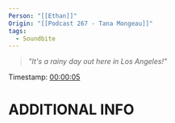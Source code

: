 ```yaml
---
Person: "[[Ethan]]"
Origin: "[[Podcast 267 - Tana Mongeau]]"
tags:
  - Soundbite
---
```

> *"It's a rainy day out here in Los Angeles!"*

Timestamp: [00:00:05](https://youtu.be/TsHmmkK8mQA?t=3)

# ADDITIONAL INFO